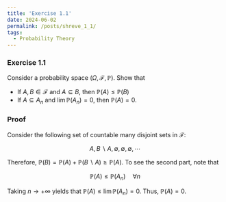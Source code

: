 ```yaml
---
title: 'Exercise 1.1'
date: 2024-06-02
permalink: /posts/shreve_1_1/
tags:
  - Probability Theory
---
```


### Exercise 1.1

Consider a probability space $(\Omega,\mathcal{F},\mathbb{P})$. Show that 

  - If $A,B \in \mathcal{F}$ and $A\subseteq B$, then $\mathbb{P}(A)\leq \mathbb{P}(B)$
  - If $A\subseteq A_n$ and $\lim \mathbb{P}(A_n)=0$, then $\mathbb{P}(A)=0$.

### Proof

Consider the following set of countable many disjoint sets in $\mathcal{F}$:


$$A, B\backslash A, \emptyset, \emptyset, \emptyset,\cdots$$

Therefore, $\mathbb{P}(B) = \mathbb{P}(A)+\mathbb{P}(B\backslash A) \geq \mathbb{P}(A)$. To see the second part, note that 

$$\mathbb{P}(A) \leq \mathbb{P}(A_n) \quad \forall n$$

Taking $n\to +\infty$ yields that $\mathbb{P}(A) \leq  \lim \mathbb{P}(A_n)=0$. Thus, $\mathbb{P}(A)=0$.
